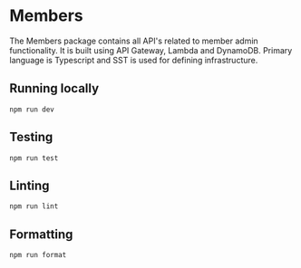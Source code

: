 # Members

The Members package contains all API's related to member admin functionality. It is built using API Gateway,
Lambda and DynamoDB. Primary language is Typescript and SST is used for defining infrastructure.

## Running locally

```shell
npm run dev
```

## Testing

```shell
npm run test
```

## Linting

```shell
npm run lint
```

## Formatting

```shell
npm run format
```
